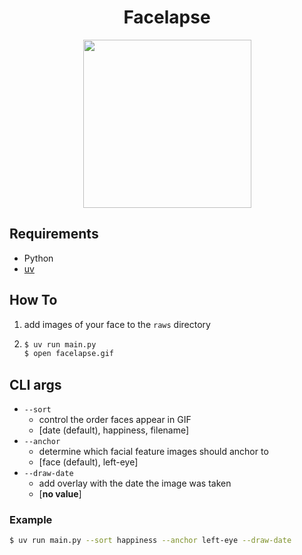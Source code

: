 <div align="center" style="text-align: center;">
  <h1>Facelapse</h1>
  <img src="https://raw.githubusercontent.com/walkersutton/facelapse/refs/heads/main/facelapse.gif"/ style="width: 269px;">
</div>

## Requirements
* Python
* [uv](https://docs.astral.sh/uv/getting-started/installation/)

## How To
1. add images of your face to the `raws` directory
2. ```bash
   $ uv run main.py
   $ open facelapse.gif
   ```

## CLI args
* `--sort`
  * control the order faces appear in GIF
  * [date (default), happiness, filename]
* `--anchor`
  * determine which facial feature images should anchor to
  * [face (default), left-eye]
* `--draw-date`
  * add overlay with the date the image was taken
  * [__no value__]

### Example
```bash
$ uv run main.py --sort happiness --anchor left-eye --draw-date
```
